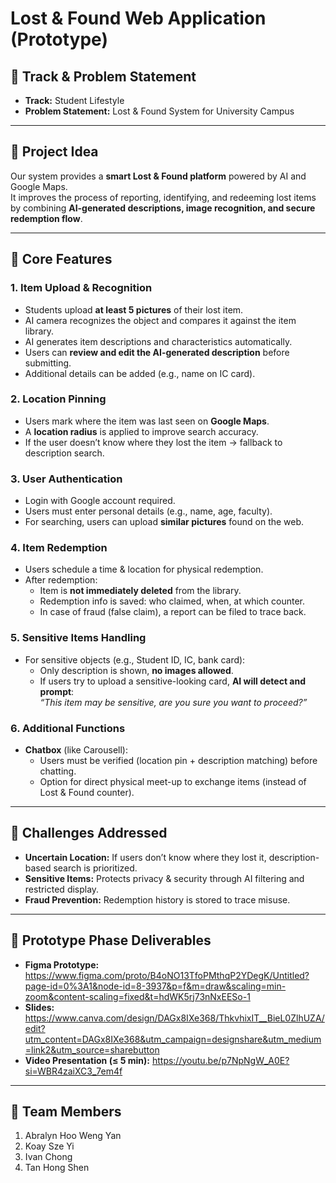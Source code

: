 # Lost & Found Web Application (Prototype)

## 🔹 Track & Problem Statement
- **Track:** Student Lifestyle
- **Problem Statement:** Lost & Found System for University Campus

---

## 🔹 Project Idea

Our system provides a **smart Lost & Found platform** powered by AI and Google Maps.  
It improves the process of reporting, identifying, and redeeming lost items by combining **AI-generated descriptions, image recognition, and secure redemption flow**.  

---

## 🔹 Core Features

### 1. Item Upload & Recognition
- Students upload **at least 5 pictures** of their lost item.
- AI camera recognizes the object and compares it against the item library.
- AI generates item descriptions and characteristics automatically.
- Users can **review and edit the AI-generated description** before submitting.
- Additional details can be added (e.g., name on IC card).

### 2. Location Pinning
- Users mark where the item was last seen on **Google Maps**.
- A **location radius** is applied to improve search accuracy.
- If the user doesn’t know where they lost the item → fallback to description search.

### 3. User Authentication
- Login with Google account required.
- Users must enter personal details (e.g., name, age, faculty).
- For searching, users can upload **similar pictures** found on the web.

### 4. Item Redemption
- Users schedule a time & location for physical redemption.
- After redemption:
  - Item is **not immediately deleted** from the library.
  - Redemption info is saved: who claimed, when, at which counter.
  - In case of fraud (false claim), a report can be filed to trace back.

### 5. Sensitive Items Handling
- For sensitive objects (e.g., Student ID, IC, bank card):
  - Only description is shown, **no images allowed**.
  - If users try to upload a sensitive-looking card, **AI will detect and prompt**:  
    *“This item may be sensitive, are you sure you want to proceed?”*

### 6. Additional Functions
- **Chatbox** (like Carousell):
  - Users must be verified (location pin + description matching) before chatting.
  - Option for direct physical meet-up to exchange items (instead of Lost & Found counter).

---

## 🔹 Challenges Addressed
- **Uncertain Location:** If users don’t know where they lost it, description-based search is prioritized.  
- **Sensitive Items:** Protects privacy & security through AI filtering and restricted display.  
- **Fraud Prevention:** Redemption history is stored to trace misuse.  

---

## 🔹 Prototype Phase Deliverables
- **Figma Prototype:** https://www.figma.com/proto/B4oNO13TfoPMthqP2YDegK/Untitled?page-id=0%3A1&node-id=8-3937&p=f&m=draw&scaling=min-zoom&content-scaling=fixed&t=hdWK5rj73nNxEESo-1
- **Slides:** https://www.canva.com/design/DAGx8IXe368/ThkvhixIT__BieL0ZlhUZA/edit?utm_content=DAGx8IXe368&utm_campaign=designshare&utm_medium=link2&utm_source=sharebutton
- **Video Presentation (≤ 5 min):** https://youtu.be/p7NpNgW_A0E?si=WBR4zaiXC3_7em4f

---

## 🔹 Team Members
1. Abralyn Hoo Weng Yan
2. Koay Sze Yi
3. Ivan Chong
4. Tan Hong Shen


